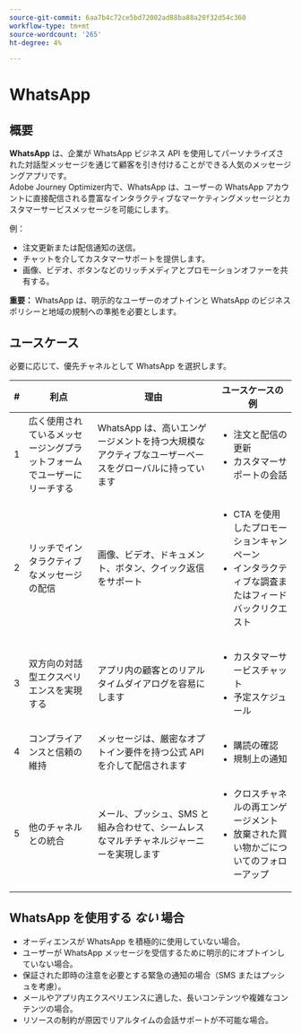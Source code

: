 ```yaml
---
source-git-commit: 6aa7b4c72ce5bd72002ad88ba88a20f32d54c360
workflow-type: tm+mt
source-wordcount: '265'
ht-degree: 4%

---
```

# WhatsApp

## 概要

**WhatsApp** は、企業が WhatsApp ビジネス API を使用してパーソナライズされた対話型メッセージを通じて顧客を引き付けることができる人気のメッセージングアプリです。\
Adobe Journey Optimizer内で、WhatsApp は、ユーザーの WhatsApp アカウントに直接配信される豊富なインタラクティブなマーケティングメッセージとカスタマーサービスメッセージを可能にします。

例：

* 注文更新または配信通知の送信。
* チャットを介してカスタマーサポートを提供します。
* 画像、ビデオ、ボタンなどのリッチメディアとプロモーションオファーを共有する。

**重要：** WhatsApp は、明示的なユーザーのオプトインと WhatsApp のビジネスポリシーと地域の規制への準拠を必要とします。

## ユースケース

必要に応じて、優先チャネルとして WhatsApp を選択します。

| # | 利点 | 理由 | ユースケースの例 |
|---|---------|-----|-------------------|
| 1 | 広く使用されているメッセージングプラットフォームでユーザーにリーチする | WhatsApp は、高いエンゲージメントを持つ大規模なアクティブなユーザーベースをグローバルに持っています | <ul><li>注文と配信の更新</li><li>カスタマーサポートの会話</li></ul> |
| 2 | リッチでインタラクティブなメッセージの配信 | 画像、ビデオ、ドキュメント、ボタン、クイック返信をサポート | <ul><li>CTA を使用したプロモーションキャンペーン</li><li>インタラクティブな調査またはフィードバックリクエスト</li></ul> |
| 3 | 双方向の対話型エクスペリエンスを実現する | アプリ内の顧客とのリアルタイムダイアログを容易にします | <ul><li>カスタマーサービスチャット</li><li>予定スケジュール</li></ul> |
| 4 | コンプライアンスと信頼の維持 | メッセージは、厳密なオプトイン要件を持つ公式 API を介して配信されます | <ul><li>購読の確認</li><li>規制上の通知</li></ul> |
| 5 | 他のチャネルとの統合 | メール、プッシュ、SMS と組み合わせて、シームレスなマルチチャネルジャーニーを実現します | <ul><li>クロスチャネルの再エンゲージメント</li><li>放棄された買い物かごについてのフォローアップ</li></ul> |

## WhatsApp を使用する *ない* 場合

* オーディエンスが WhatsApp を積極的に使用していない場合。
* ユーザーが WhatsApp メッセージを受信するために明示的にオプトインしていない場合。
* 保証された即時の注意を必要とする緊急の通知の場合（SMS またはプッシュを考慮）。
* メールやアプリ内エクスペリエンスに適した、長いコンテンツや複雑なコンテンツの場合。
* リソースの制約が原因でリアルタイムの会話サポートが不可能な場合。
